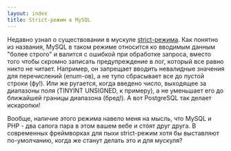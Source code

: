 ```yaml
---
layout: index
title: Strict-режим в MySQL
---
```


Недавно  узнал  о  существовании в  мускуле  [strict-режима][strict-mode].  Как
понятно из названия,  MySQL в таком режиме относится ко  вводимым данным "более
строго" и  валится с ошибкой при  обработке запроса, вместо того  чтобы скромно
записать предупреждение в лог, который все  равно никто не читает. Например, он
запрещает вводить  невалидные значения  для перечислений  (enum-ов), а  не тупо
сбрасывает все  до пустой строки (фу!).  Или же ругается, когда  введено число,
выходящее за диапазоны  поля (TINYINT UNSIGNED, к примеру), а  не уменьшает его
до ближайшей границы диапазона (бред!). А вот PostgreSQL так делает искаропки!

Вообще, наличие этого режима навело меня на мысль, что MySQL и PHP - два сапога
пара в этом вашем  вебе и стóят друг друга. В  современных фреймворках для пыхи
strict-режим хотя бы выставляют по-умолчанию, когда  же станут делать это и для
мускуля?



[strict-mode]: http://dev.mysql.com/doc/refman/5.7/en/sql-mode.html#sql-mode-strict
